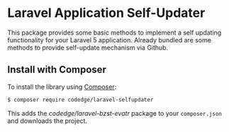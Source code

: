 # Laravel Application Self-Updater

This package provides some basic methods to implement a self updating
functionality for your Laravel 5 application. Already bundled are some
methods to provide self-update mechanism via Github.

## Install with Composer
To install the library using [Composer](https://getcomposer.org/):
```sh
$ composer require codedge/laravel-selfupdater
```

This adds the _codedge/laravel-bzst-evatr_ package to your `composer.json` and downloads the project.

